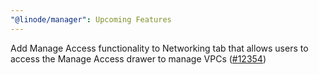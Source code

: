 ```yaml
---
"@linode/manager": Upcoming Features
---
```


Add Manage Access functionality to Networking tab that allows users to access the Manage Access drawer to manage VPCs ([#12354](https://github.com/linode/manager/pull/12354))
